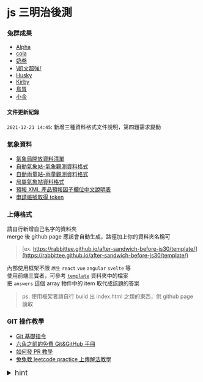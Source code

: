 # js 三明治後測

### 兔群成果

- [Alpha](https://rabbittee.github.io/after-sandwich-before-js30/alpha/js/)
- [cola](https://rabbittee.github.io/after-sandwich-before-js30/cola/)
- [奶卷](https://rabbittee.github.io/after-sandwich-before-js30/Recoil/dist/)
- [\凱文超強/](https://rabbittee.github.io/after-sandwich-before-js30/kevin/dist/)
- [Husky](https://rabbittee.github.io/after-sandwich-before-js30/Husky/dist/)
- [Kirby](https://rabbittee.github.io/after-sandwich-before-js30/kirby/)
- [鳥胃](https://rabbittee.github.io/after-sandwich-before-js30/Erica/)
- [小金](https://rabbittee.github.io/after-sandwich-before-js30/kim/)

#### 文件更新紀錄

`2021-12-21 14:45`: 新增三種資料格式文件說明，第四題需求變動

### 氣象資料

- [氣象局開放資料清單](https://opendata.cwb.gov.tw/dist/opendata-swagger.html?urls.primaryName=openAPI)
- [自動氣象站-氣象觀測資料格式](https://opendata.cwb.gov.tw/opendatadoc/DIV2/A0001-001.pdf)
- [自動雨量站-雨量觀測資料格式](https://opendata.cwb.gov.tw/opendatadoc/DIV2/A0002-001.pdf)
- [局屬氣象站資料格式](https://opendata.cwb.gov.tw/opendatadoc/DIV2/A0003-001.pdf)
- [預報 XML 產品預報因子欄位中文說明表](https://opendata.cwb.gov.tw/opendatadoc/MFC/D0047.pdf)
- [申請帳號取得 token](https://opendata.cwb.gov.tw/user/authkey)

### 上傳格式

請自行新增自己名字的資料夾<br>
merge 後 github page 應該會自動生成，路徑加上你的資料夾名稱可

> [ex. https://rabbittee.github.io/after-sandwich-before-js30/template/](https://rabbittee.github.io/after-sandwich-before-js30/template/)

內部使用框架不限 `原生` `react` `vue` `angular` `svelte` 等<br>
使用前端三寶者，可參考 [`template`](https://github.com/Rabbittee/after-sandwich-before-js30/tree/master/template) 資料夾中的檔案<br>
把 `answers` 這個 array 物件中的 item 取代成該題的答案<br>

> ps. 使用框架者請自行 build 出 index.html 之類的東西，供 github page 讀取

### GIT 操作教學

- [Git 基礎指令](https://hsiangfeng.github.io/git/20190615/1148594701/)
- [六角之前的免費 Git&GitHub 手冊](https://w3c.hexschool.com/git/cfdbd310)
- [如何發 PR 教學](https://hsiangfeng.github.io/git/20190615/4143994266/)
- [兔兔教 leetcode practice 上傳解法教學](https://hackmd.io/s3-6fhjWQPaBtvsBr1aTig?view)

<details>
  <summary style="font-size:1.2rem">hint</summary>
  <ol>
    <li>用promise 或 await 串接 fetch API</li>
    <li>用closure概念包裝API taken</li>
    <li>使用建構子函式（constructor function) 建立結果物件</li>
    <li>利用object getter 與 setter讓結果console.log時候自帶單位</li>
    <li>加 34 改用 class 改寫</li>
  </ol>
</details>
